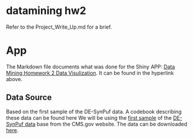 # datamining hw2

Refer to the Project_Write_Up.md for a brief.

# App
The Markdown file documents what was done for the Shiny APP: [Data Mining Homework 2 Data Visulization](https://whalejasmine.shinyapps.io/REIBURSEMENThw2). It can be found in the hyperlink above.

## Data Source

Based on the first sample of the DE-SynPuf data. A codebook describing these data can be found here
We will be using the [first sample](https://www.cms.gov/Research-Statistics-Data-and-Systems/Downloadable-Public-Use-Files/SynPUFs/DESample01.html) of the [DE-SynPuf data](https://www.cms.gov/Research-Statistics-Data-and-Systems/Downloadable-Public-Use-Files/SynPUFs/DE_Syn_PUF.html) base from the CMS.gov website. The data can be downloaded [here](https://www.cms.gov/Research-Statistics-Data-and-Systems/Downloadable-Public-Use-Files/SynPUFs/DESample01.html). 
